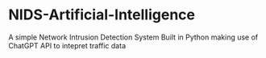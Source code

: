 # NIDS-Artificial-Intelligence
A simple Network Intrusion Detection System Built in Python making use of ChatGPT API to intepret traffic data
